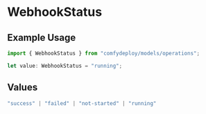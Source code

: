 # WebhookStatus

## Example Usage

```typescript
import { WebhookStatus } from "comfydeploy/models/operations";

let value: WebhookStatus = "running";
```

## Values

```typescript
"success" | "failed" | "not-started" | "running"
```